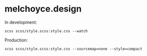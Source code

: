melchoyce.design
================

In development:

	scss scss/style.scss:style.css --watch

Production:

	scss scss/style.scss:style.css --sourcemap=none --style=compact
